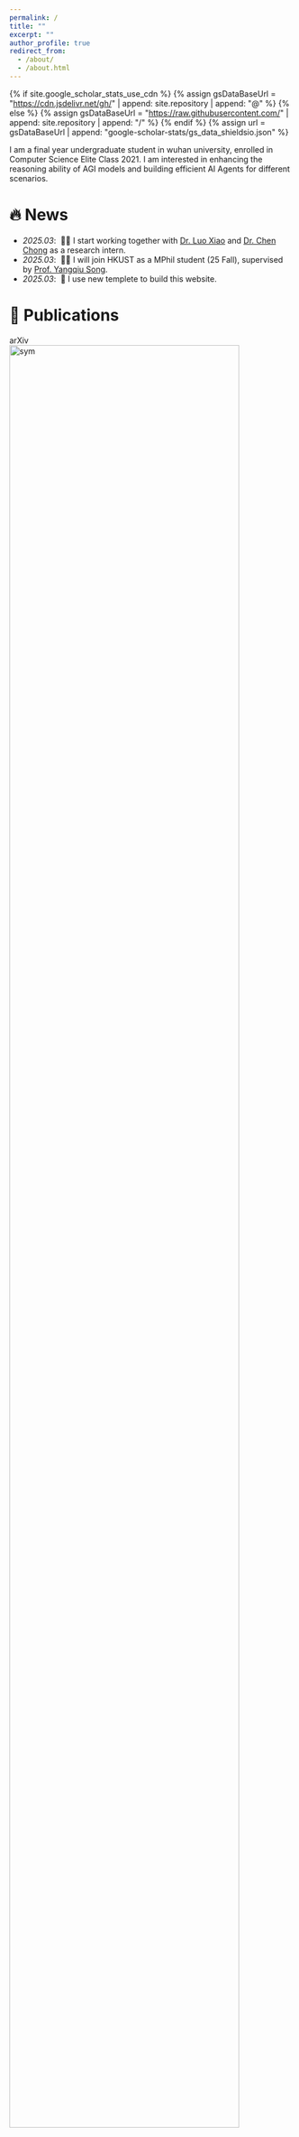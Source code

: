 ```yaml
---
permalink: /
title: ""
excerpt: ""
author_profile: true
redirect_from: 
  - /about/
  - /about.html
---
```


{% if site.google_scholar_stats_use_cdn %}
{% assign gsDataBaseUrl = "https://cdn.jsdelivr.net/gh/" | append: site.repository | append: "@" %}
{% else %}
{% assign gsDataBaseUrl = "https://raw.githubusercontent.com/" | append: site.repository | append: "/" %}
{% endif %}
{% assign url = gsDataBaseUrl | append: "google-scholar-stats/gs_data_shieldsio.json" %}

<span class='anchor' id='about-me'></span>

I am a final year undergraduate student in wuhan university, enrolled in Computer Science Elite Class 2021. I am interested in enhancing the reasoning ability of AGI models and building efficient AI Agents for different scenarios.

# 🔥 News
- *2025.03*: &nbsp;🎉🎉 I start working together with [Dr. Luo Xiao](https://luoxiao12.github.io/) and [Dr. Chen Chong](https://chongc1990.github.io/) as a research intern. 
- *2025.03*: &nbsp;🎉🎉 I will join HKUST as a MPhil student (25 Fall), supervised by [Prof. Yangqiu Song](https://www.cse.ust.hk/~yqsong/).
- *2025.03*: &nbsp;🚀 I use new templete to build this website. 

# 📝 Publications 

<div class='paper-box'><div class='paper-box-image'><div><div class="badge">arXiv</div><img src='images/spatialcrafter.gif' alt="sym" width="90%"></div></div>
<div class='paper-box-text' markdown="1">

[**arXiv**] [SpatialCrafter: Unleashing the Imagination of Video Diffusion Models for Scene Reconstruction from Limited Observations](https://arxiv.org/abs/2412.08412)  \\
Songchun Zhang, Huiyao Xu, Sitong Guo, **Zhongwei Xie**, Pengwei Liu, Hujun Bao, Weiwei Xu, Changqing Zou. \\
[[Project page]](https://franklinz233.github.io/)
[[paper]](https://arxiv.org/abs/2412.08412)

- This paper presents a 3D scene reconstruction method from sparse inputs.

</div>
</div> 

<!-- [Lorem ipsum dolor sit amet, consectetur adipiscing elit. Vivamus ornare aliquet ipsum, ac tempus justo dapibus sit amet](https://github.com), A, B, C, **CVPR 2020** -->

# 🎖 Honors and Awards
- *2024.05* Second prize, ASC Student Supercomputer Challenge
- *2024.06* National First Prize, CRAIC
- *2023.11* Lei Jun Scholarship for Computer Science
- *2023.07* National First Prize, CRAIC
- *2023.06* 1st place(Championship), RoboCup China Open @Home

# 📖 Educations
- *2021.09 - Now*, Undergraduate, School of Computer Science, Wuhan University. 

# 💬 Miscellaneous
- I maintain pictures on Instagram. Check them out.
- I enjoy Badminton🥍 Hiking 🚶‍♀️ Football ⚽️ in my free time.
- I am a fan of TV show 📺! I like Friends, Game of Thrones, Shameless and a lot more...

<dl><a href="https://clustrmaps.com/site/1c4w6"  title="ClustrMaps"><img src="//www.clustrmaps.com/map_v2.png?d=aEvkweHPOk1_xBcbRXTix8uOtkOp9A2ydgxS9gu0AbI&cl=ffffff" /></a></dl>
